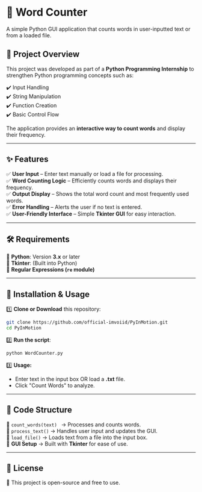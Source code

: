 # 📝 **Word Counter**  

A simple Python GUI application that counts words in user-inputted text or from a loaded file.  

## 📌 **Project Overview**  

This project was developed as part of a **Python Programming Internship** to strengthen Python programming concepts such as:  

✔️ Input Handling  
✔️ String Manipulation  
✔️ Function Creation  
✔️ Basic Control Flow  

The application provides an **interactive way to count words** and display their frequency.  

---

## ✨ **Features**  

✅ **User Input** – Enter text manually or load a file for processing.  
✅ **Word Counting Logic** – Efficiently counts words and displays their frequency.  
✅ **Output Display** – Shows the total word count and most frequently used words.  
✅ **Error Handling** – Alerts the user if no text is entered.  
✅ **User-Friendly Interface** – Simple **Tkinter GUI** for easy interaction.  

---

## 🛠 **Requirements**  

📌 **Python**: Version **3.x** or later  
📌 **Tkinter**: (Built into Python)  
📌 **Regular Expressions (`re` module)**  

---

## 🚀 **Installation & Usage**  

1️⃣ **Clone or Download** this repository:  
   ```bash
   git clone https://github.com/official-imvoiid/PyInMotion.git
   cd PyInMotion
   ```
2️⃣ **Run the script**:  
   ```bash
   python WordCounter.py
   ```
3️⃣ **Usage:**  
   - Enter text in the input box OR load a **.txt** file.  
   - Click "Count Words" to analyze.  

---

## 📁 **Code Structure**  

📌 `count_words(text) ` → Processes and counts words.  
📌 `process_text()` → Handles user input and updates the GUI.  
📌 `load_file()` → Loads text from a file into the input box.  
📌 **GUI Setup** → Built with **Tkinter** for ease of use.  

---

## 📜 **License**  

🔹 This project is open-source and free to use.

